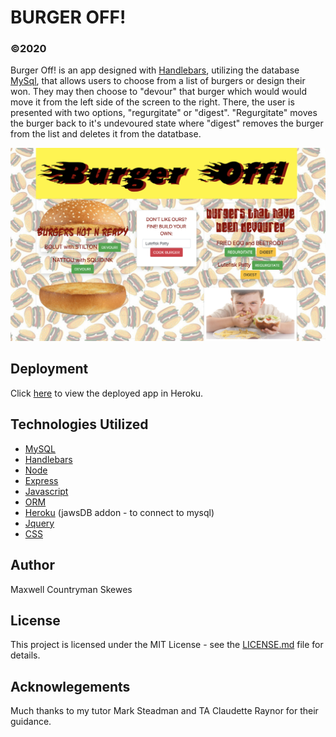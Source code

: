 # BURGER OFF!
### ©2020
Burger Off! is an app designed with [Handlebars](handlebarsjs.com), utilizing the database [MySql](https://www.mysql.com), that allows users to choose from a list of burgers or design their won. They may then choose to "devour" that burger which would would move it from the left side of the screen to the right. There, the user is presented with two options, "regurgitate" or "digest". "Regurgitate" moves the burger back to it's undevoured state where "digest" removes the burger from the list and deletes it from the datatbase.

![Alt text](./readmeBurgerOff.png?raw=true "AppImage")


## Deployment
Click [here](https://burgeroff.herokuapp.com/) to view the deployed app in Heroku.

## Technologies Utilized
* [MySQL](https://www.mysql.com)
* [Handlebars](handlebarsjs.com)
* [Node](https://nodejs.org)
* [Express](expressjs.com)
* [Javascript](https://www.javascript.com)
* [ORM](https://www.npmjs.com/package/orm)
* [Heroku](https://www.heroku.com) (jawsDB addon - to connect to mysql)
* [Jquery](https://jquery.com)
* [CSS](https://www.w3schools.com/Css)

## Author
Maxwell Countryman Skewes

## License
This project is licensed under the MIT License - see the [LICENSE.md](LICENSE.md) file for details.

## Acknowlegements
Much thanks to my tutor Mark Steadman and TA Claudette Raynor for their guidance.
